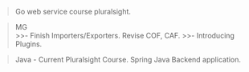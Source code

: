 > Go web service course pluralsight.

> MG    
    >>- Finish Importers/Exporters. Revise COF, CAF.
    >>- Introducing Plugins. 

> Java - Current Pluralsight Course.
> Spring Java Backend application.




